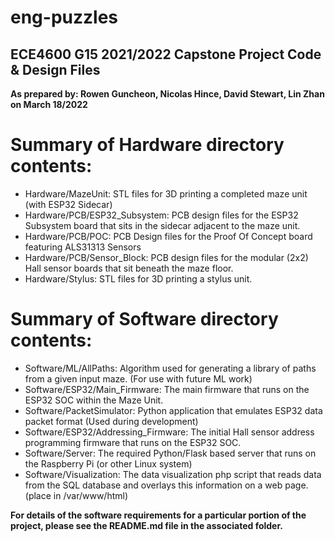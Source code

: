 # eng-puzzles
## ECE4600 G15 2021/2022 Capstone Project Code & Design Files
**As prepared by: Rowen Guncheon, Nicolas Hince, David Stewart, Lin Zhan on March 18/2022**

# Summary of Hardware directory contents:
- Hardware/MazeUnit:  STL files for 3D printing a completed maze unit (with ESP32 Sidecar)
- Hardware/PCB/ESP32_Subsystem: PCB design files for the ESP32 Subsystem board that sits in the sidecar adjacent to the maze unit.
- Hardware/PCB/POC: PCB Design files for the Proof Of Concept board featuring ALS31313 Sensors
- Hardware/PCB/Sensor_Block:  PCB design files for the modular (2x2) Hall sensor boards that sit beneath the maze floor.
- Hardware/Stylus:  STL files for 3D printing a stylus unit.

# Summary of Software directory contents:
- Software/ML/AllPaths:  Algorithm used for generating a library of paths from a given input maze.  (For use with future ML work)
- Software/ESP32/Main_Firmware:  The main firmware that runs on the ESP32 SOC within the Maze Unit.
- Software/PacketSimulator: Python application that emulates ESP32 data packet format (Used during development)
- Software/ESP32/Addressing_Firmware:  The initial Hall sensor address programming firmware that runs on the ESP32 SOC.
- Software/Server:  The required Python/Flask based server that runs on the Raspberry Pi (or other Linux system)
- Software/Visualization: The data visualization php script that reads data from the SQL database and overlays this information on a web page.  (place in /var/www/html)

**For details of the software requirements for a particular portion of the project, please see the README.md file in the associated folder.**
